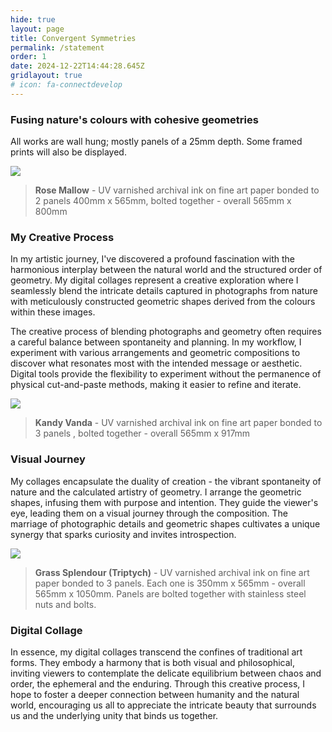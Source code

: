 ```yaml
---
hide: true
layout: page
title: Convergent Symmetries
permalink: /statement
order: 1
date: 2024-12-22T14:44:28.645Z
gridlayout: true
# icon: fa-connectdevelop
---
```

### Fusing nature's colours with cohesive geometries

All works are wall hung; mostly panels of a 25mm depth. Some framed prints will also be displayed.

![](https://live.staticflickr.com/65535/53299807933_9663242d3d_h_d.jpg)

> **Rose Mallow** - UV varnished archival ink on fine art paper bonded to 2 panels 400mm x 565mm, bolted together - overall 565mm x 800mm

### My Creative Process

In my artistic journey, I've discovered a profound fascination with the harmonious interplay between the natural world and the structured order of geometry. My digital collages represent a creative exploration where I seamlessly blend the intricate details captured in photographs from nature with meticulously constructed geometric shapes derived from the colours within these images.

The creative process of blending photographs and geometry often requires a careful balance between spontaneity and planning. In my workflow, I  experiment with various arrangements and geometric compositions to discover what resonates most with the intended message or aesthetic. Digital tools provide the flexibility to experiment without the permanence of physical cut-and-paste methods, making it easier to refine and iterate.

![](https://live.staticflickr.com/65535/53511325188_42a447f277_h_d.jpg)

> **Kandy Vanda** - UV varnished archival ink on fine art paper bonded to 3 panels , bolted together - overall 565mm x 917mm

### Visual Journey

My collages encapsulate the duality of creation - the vibrant spontaneity of nature and the calculated artistry of geometry. I arrange the geometric shapes, infusing them with purpose and intention. They guide the viewer's eye, leading them on a visual journey through the composition. The marriage of photographic details and geometric shapes cultivates a unique synergy that sparks curiosity and invites introspection.

![](https://live.staticflickr.com/65535/53058778522_45dbf9474b_h_d.jpg)

> **Grass Splendour (Triptych)** - UV varnished archival ink on fine art paper bonded to 3 panels. Each one is 350mm x 565mm - overall 565mm x 1050mm. Panels are bolted together with stainless steel nuts and bolts.

### Digital Collage

In essence, my digital collages transcend the confines of traditional art forms. They embody a harmony that is both visual and philosophical, inviting viewers to contemplate the delicate equilibrium between chaos and order, the ephemeral and the enduring. Through this creative process, I hope to foster a deeper connection between humanity and the natural world, encouraging us all to appreciate the intricate beauty that surrounds us and the underlying unity that binds us together.